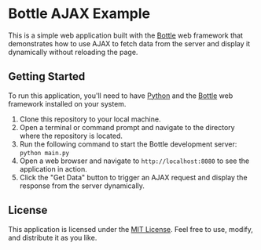 # Bottle AJAX Example

This is a simple web application built with the [Bottle](https://bottlepy.org/docs/dev/) web framework that demonstrates how to use AJAX to fetch data from the server and display it dynamically without reloading the page.

## Getting Started

To run this application, you'll need to have [Python](https://www.python.org/downloads/) and the [Bottle](https://bottlepy.org/docs/dev/) web framework installed on your system.

1. Clone this repository to your local machine.
2. Open a terminal or command prompt and navigate to the directory where the repository is located.
3. Run the following command to start the Bottle development server:
  `python main.py`
4. Open a web browser and navigate to `http://localhost:8080` to see the application in action.
5. Click the "Get Data" button to trigger an AJAX request and display the response from the server dynamically.

## License

This application is licensed under the [MIT License](LICENSE). Feel free to use, modify, and distribute it as you like.
